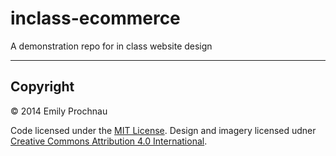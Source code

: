 # inclass-ecommerce

A demonstration repo for in class website design

---

## Copyright

© 2014 Emily Prochnau	

Code licensed under the [MIT License](License).
Design and imagery licensed udner [Creative Commons Attribution 4.0 International](http://creativecommons.org/licenses/by/4.0/).